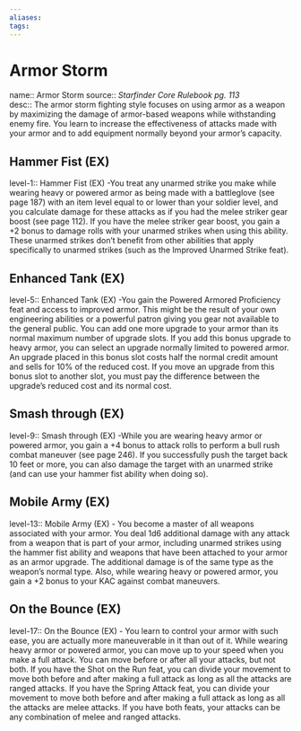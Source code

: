 ```yaml
---
aliases: 
tags: 
---
```


# Armor Storm
name:: Armor Storm
source:: _Starfinder Core Rulebook pg. 113_  
desc:: The armor storm fighting style focuses on using armor as a weapon by maximizing the damage of armor-based weapons while withstanding enemy fire. You learn to increase the effectiveness of attacks made with your armor and to add equipment normally beyond your armor’s capacity.

## Hammer Fist (EX)
level-1:: Hammer Fist (EX) -You treat any unarmed strike you make while wearing heavy or powered armor as being made with a battleglove (see page 187) with an item level equal to or lower than your soldier level, and you calculate damage for these attacks as if you had the melee striker gear boost (see page 112). If you have the melee striker gear boost, you gain a +2 bonus to damage rolls with your unarmed strikes when using this ability. These unarmed strikes don’t benefit from other abilities that apply specifically to unarmed strikes (such as the Improved Unarmed Strike feat).  

## Enhanced Tank (EX)
level-5:: Enhanced Tank (EX) -You gain the Powered Armored Proficiency feat and access to improved armor. This might be the result of your own engineering abilities or a powerful patron giving you gear not available to the general public. You can add one more upgrade to your armor than its normal maximum number of upgrade slots. If you add this bonus upgrade to heavy armor, you can select an upgrade normally limited to powered armor. An upgrade placed in this bonus slot costs half the normal credit amount and sells for 10% of the reduced cost. If you move an upgrade from this bonus slot to another slot, you must pay the difference between the upgrade’s reduced cost and its normal cost.  

## Smash through (EX)
level-9:: Smash through (EX) -While you are wearing heavy armor or powered armor, you gain a +4 bonus to attack rolls to perform a bull rush combat maneuver (see page 246). If you successfully push the target back 10 feet or more, you can also damage the target with an unarmed strike (and can use your hammer fist ability when doing so).  

## Mobile Army (EX)
level-13:: Mobile Army (EX) - You become a master of all weapons associated with your armor. You deal 1d6 additional damage with any attack from a weapon that is part of your armor, including unarmed strikes using the hammer fist ability and weapons that have been attached to your armor as an armor upgrade. The additional damage is of the same type as the weapon’s normal type. Also, while wearing heavy or powered armor, you gain a +2 bonus to your KAC against combat maneuvers.  

## On the Bounce (EX)
level-17:: On the Bounce (EX) - You learn to control your armor with such ease, you are actually more maneuverable in it than out of it. While wearing heavy armor or powered armor, you can move up to your speed when you make a full attack. You can move before or after all your attacks, but not both. If you have the Shot on the Run feat, you can divide your movement to move both before and after making a full attack as long as all the attacks are ranged attacks. If you have the Spring Attack feat, you can divide your movement to move both before and after making a full attack as long as all the attacks are melee attacks. If you have both feats, your attacks can be any combination of melee and ranged attacks.
